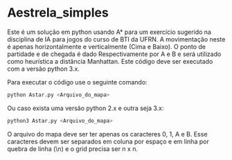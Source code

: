 # Aestrela_simples
Este é um solução em python usando A* para um exercício sugerido na disciplina de IA para jogos do curso de BTI da UFRN.
A movimentação neste é apenas horizontalmente e verticalmente (Cima e Baixo).
O ponto de partidade e de chegada é dado Respectivamente por A e B e será utilizado como heurística a distância Manhattan. Este código deve ser executado com a versão python 3.x.

Para executar o código use o seguinte comando:
```python
python Astar.py <Arquivo_do_mapa>
```
Ou caso exista uma versão python 2.x e outra seja 3.x:
```python
python3 Astar.py <Arquivo_do_mapa>
```
O arquivo do mapa deve ser ter apenas os caracteres 0, 1, A e B. Esse caracteres devem ser separados em coluna por espaço e em linha por quebra de linha (\n) e o grid precisa ser n x n.
